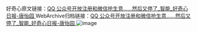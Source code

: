 好奇心原文链接：[QQ 公众号开放注册和微信抢生意……然后又停了_智能_好奇心日报-唐怡园 ](https://www.qdaily.com/articles/11676.html)
WebArchive归档链接：[QQ 公众号开放注册和微信抢生意……然后又停了_智能_好奇心日报-唐怡园 ](http://web.archive.org/web/20190623170914/https://www.qdaily.com/articles/11676.html)
![image](http://ww3.sinaimg.cn/large/007d5XDply1g3wafxw85qj30u03eq7wh)